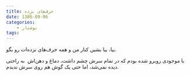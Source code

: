 ```yaml
---
title: حرف‌های نزده
date: 1386-09-06
categories:
    - نوشتار
tags:
---
```


بیا، بیا بشین کنار من و همه حرف‌های نزده‌ات رو بگو.

با موجودی روبرو شده بودم که در تمام سرش چشم داشت، دماغ و دهن‌اش  به راحتی دیده نمی‌شد، اما حتی یک گوش هم روی سرش ندیدم.
